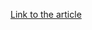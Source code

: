 [Link to the article](https://www.microsoft.com/en-us/security/blog/2024/11/19/ai-innovations-for-a-more-secure-future-unveiled-at-microsoft-ignite/)
